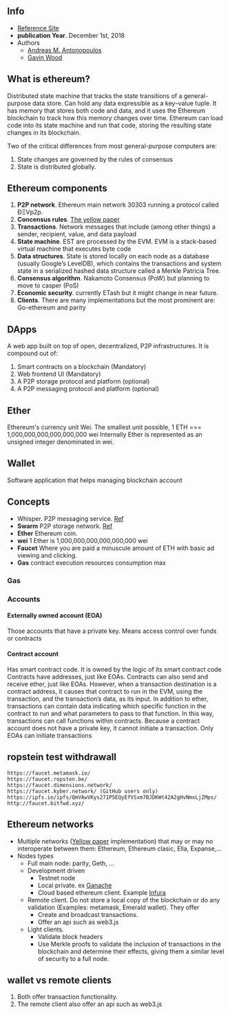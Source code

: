 ## Info
+ [Reference Site](https://github.com/ethereumbook/ethereumbook)
+ **publication Year**. December 1st, 2018
+ Authors
  + [Andreas M. Antonopoulos](https://aantonop.com/)
  + [Gavin Wood](https://gavwood.com/)

## What is ethereum?
Distributed state machine that tracks the state transitions of a general-purpose data store. Can hold any data expressible as a key–value tuple.
It has memory that stores both code and data, and it uses the Ethereum blockchain to track how this memory changes over time.
Ethereum can load code into its state machine and run that code, storing the resulting state changes in its blockchain.

Two of the critical differences from most general-purpose computers are: 
1. State changes are governed by the rules of consensus  
2. State is distributed globally.

## Ethereum components
1. **P2P network**. Ethereum main network 30303 running a protocol called ÐΞVp2p.
2. **Concensus rules**. [The yellow paper](https://ethereum.github.io/yellowpaper/paper.pdf)
3. **Transactions**. Network messages that include (among other things) a sender, recipient, value, and data payload
4. **State machine**. EST are processed by the EVM. EVM is a stack-based virtual machine that executes byte code
5. **Data structures**. State is stored locally on each node as a database (usually Google’s LevelDB), which contains the transactions and system state in a serialized hashed data structure called a Merkle Patricia Tree.
6. **Consensus algorithm**. Nakamoto Consensus (PoW) but planning to move to casper (PoS)
7. **Economic security**. currently ETash but it might change in near future.
8. **Clients**. There are many implementations but the most prominent are: Go-ethereum and parity

## DApps
A web app built on top of open, decentralized, P2P infrastructures. It is compound out of:
1. Smart contracts on a blockchain (Mandatory)
2. Web frontend UI (Mandatory)
3. A P2P storage protocol and platform (optional)
4. A P2P messaging protocol and platform (optional)

## Ether
Ethereum's currency unit
Wei. The smallest unit possible, 1 ETH === 1,000,000,000,000,000,000 wei
Internally Ether is represented as an unsigned integer denominated in wei.

## Wallet
Software application that helps managing blockchain account

## Concepts
+ Whisper. P2P messaging service. [Ref](https://www.mycryptopedia.com/ethereum-whisper-a-detailed-guide/)
+ **Swarm** P2P storage network. [Ref](https://www.ethswarm.org/)
+ **Ether** Ethereum coin. 
+ **wei** 1 Ether is  1,000,000,000,000,000,000 wei
+ **Faucet** Where you are paid a minuscule amount of ETH with basic ad viewing and clicking.
+ **Gas** contract execution resources consumption max

### Gas

### Accounts
#### Externally owned account (EOA)
Those accounts that have a private key. Means access control over funds or contracts

#### Contract account
Has smart contract code. It is owned by the logic of its smart contract code
Contracts have addresses, just like EOAs. Contracts can also send and receive ether, just like EOAs. However, when a transaction destination is a contract address, it causes that contract to run in the EVM, using the transaction, and the transaction’s data, as its input. In addition to ether, transactions can contain data indicating which specific function in the contract to run and what parameters to pass to that function. In this way, transactions can call functions within contracts.
Because a contract account does not have a private key, it cannot initiate a transaction. Only EOAs can initiate transactions


## ropstein test withdrawall
    https://faucet.metamask.io/
    https://faucet.ropsten.be/
    https://faucet.dimensions.network/
    https://faucet.kyber.network/ (GitHub users only)
    https://ipfs.io/ipfs/QmVAwVKys271P5EQyEfVSxm7BJDKWt42A2gHvNmxLjZMps/
    http://faucet.bitfwd.xyz/

## Ethereum networks
+ Multiple networks ([Yellow paper](https://ethereum.github.io/yellowpaper/paper.pdf) implementation) that may or may no interoperate between them: Ethereum, Ethereum clasic, Ella, Expanse,...
+ Nodes types
  + Full main node: parity, Geth, ...
  + Development driven
    + Testnet node
    + Local private. ex [Ganache](https://www.trufflesuite.com/ganache)
    + Cloud based ethereum client. Example [Infura](https://infura.io/)
  + Remote client. Do not store a local copy of the blockchain or do any validation (Examples: metamask, Emerald wallet). They offer 
    + Create and broadcast transactions.
    + Offer an api such as web3.js
  + Light clients. 
    + Validate block headers 
    + Use Merkle proofs to validate the inclusion of transactions in the blockchain and determine their effects, giving them a similar level of security to a full node.
  

## wallet vs remote clients
1. Both offer transaction functionality.
2. The remote client also offer an api such as web3.js






